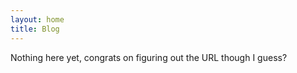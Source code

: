 ```yaml
---
layout: home
title: Blog
---
```


Nothing here yet, congrats on figuring out the URL though I guess?